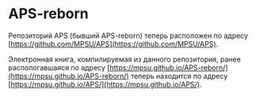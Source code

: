 # APS-reborn
Репозиторий APS (бывший APS-reborn) теперь расположен по адресу [https://github.com/MPSU/APS](https://github.com/MPSU/APS).

Электронная книга, компилируемая из данного репозитория, ранее распологавшаяся по адресу [https://mpsu.github.io/APS-reborn/](https://mpsu.github.io/APS-reborn/) теперь находится по адресу [https://mpsu.github.io/APS/](https://mpsu.github.io/APS/).
